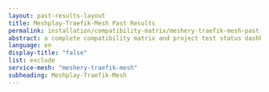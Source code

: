 ```yaml
---
layout: past-results-layout
title: Meshplay-Traefik-Mesh Past Results
permalink: installation/compatibility-matrix/meshery-traefik-mesh-past-results
abstract: a complete compatibility matrix and project test status dashboard.
language: en
display-title: "false"
list: exclude
service-mesh: "meshery-traefik-mesh"
subheading: Meshplay-Traefik-Mesh
---
```

